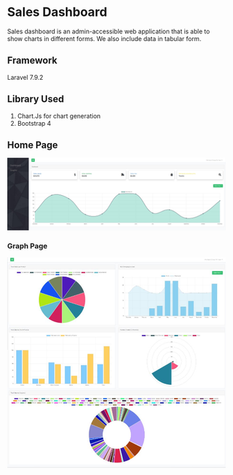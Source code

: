 # Sales Dashboard
Sales dashboard is an admin-accessible web application that is able to show charts in different forms. We also include data in tabular form.

## Framework
Laravel 7.9.2

## Library Used
1. Chart.Js for chart generation
2. Bootstrap 4

## Home Page
![alt text](https://github.com/meljason/salesDashboard/blob/master/public/images/homepage.jpg "Home Page")

### Graph Page
![alt text](https://github.com/meljason/salesDashboard/blob/master/public/images/graphs.JPG "Home Page")

